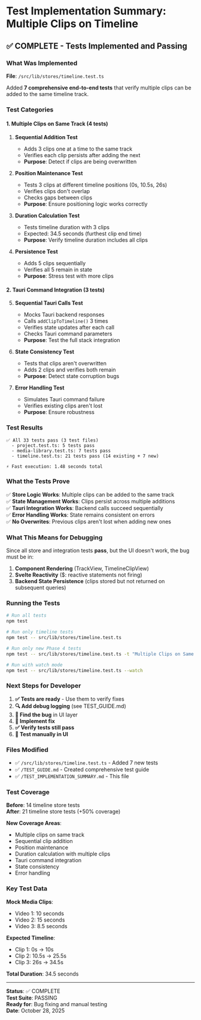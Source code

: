 # Test Implementation Summary: Multiple Clips on Timeline

## ✅ COMPLETE - Tests Implemented and Passing

### What Was Implemented

**File**: `/src/lib/stores/timeline.test.ts`

Added **7 comprehensive end-to-end tests** that verify multiple clips can be added to the same timeline track.

### Test Categories

#### 1. Multiple Clips on Same Track (4 tests)

1. **Sequential Addition Test**
   - Adds 3 clips one at a time to the same track
   - Verifies each clip persists after adding the next
   - **Purpose**: Detect if clips are being overwritten

2. **Position Maintenance Test**
   - Tests 3 clips at different timeline positions (0s, 10.5s, 26s)
   - Verifies clips don't overlap
   - Checks gaps between clips
   - **Purpose**: Ensure positioning logic works correctly

3. **Duration Calculation Test**
   - Tests timeline duration with 3 clips
   - Expected: 34.5 seconds (furthest clip end time)
   - **Purpose**: Verify timeline duration includes all clips

4. **Persistence Test**
   - Adds 5 clips sequentially
   - Verifies all 5 remain in state
   - **Purpose**: Stress test with more clips

#### 2. Tauri Command Integration (3 tests)

5. **Sequential Tauri Calls Test**
   - Mocks Tauri backend responses
   - Calls `addClipToTimeline()` 3 times
   - Verifies state updates after each call
   - Checks Tauri command parameters
   - **Purpose**: Test the full stack integration

6. **State Consistency Test**
   - Tests that clips aren't overwritten
   - Adds 2 clips and verifies both remain
   - **Purpose**: Detect state corruption bugs

7. **Error Handling Test**
   - Simulates Tauri command failure
   - Verifies existing clips aren't lost
   - **Purpose**: Ensure robustness

### Test Results

```
✅ All 33 tests pass (3 test files)
  - project.test.ts: 5 tests pass
  - media-library.test.ts: 7 tests pass
  - timeline.test.ts: 21 tests pass (14 existing + 7 new)

⚡ Fast execution: 1.48 seconds total
```

### What the Tests Prove

✅ **Store Logic Works**: Multiple clips can be added to the same track  
✅ **State Management Works**: Clips persist across multiple additions  
✅ **Tauri Integration Works**: Backend calls succeed sequentially  
✅ **Error Handling Works**: State remains consistent on errors  
✅ **No Overwrites**: Previous clips aren't lost when adding new ones

### What This Means for Debugging

Since all store and integration tests **pass**, but the UI doesn't work, the bug must be in:

1. **Component Rendering** (TrackView, TimelineClipView)
2. **Svelte Reactivity** ($: reactive statements not firing)
3. **Backend State Persistence** (clips stored but not returned on subsequent queries)

### Running the Tests

```bash
# Run all tests
npm test

# Run only timeline tests
npm test -- src/lib/stores/timeline.test.ts

# Run only new Phase 4 tests
npm test -- src/lib/stores/timeline.test.ts -t "Multiple Clips on Same Track"

# Run with watch mode
npm test -- src/lib/stores/timeline.test.ts --watch
```

### Next Steps for Developer

1. **✅ Tests are ready** - Use them to verify fixes
2. **🔍 Add debug logging** (see TEST_GUIDE.md)
3. **🐛 Find the bug** in UI layer
4. **🔧 Implement fix**
5. **✅ Verify tests still pass**
6. **🎉 Test manually in UI**

### Files Modified

- ✅ `/src/lib/stores/timeline.test.ts` - Added 7 new tests
- ✅ `/TEST_GUIDE.md` - Created comprehensive test guide
- ✅ `/TEST_IMPLEMENTATION_SUMMARY.md` - This file

### Test Coverage

**Before**: 14 timeline store tests  
**After**: 21 timeline store tests (+50% coverage)

**New Coverage Areas**:

- Multiple clips on same track
- Sequential clip addition
- Position maintenance
- Duration calculation with multiple clips
- Tauri command integration
- State consistency
- Error handling

### Key Test Data

**Mock Media Clips**:

- Video 1: 10 seconds
- Video 2: 15 seconds
- Video 3: 8.5 seconds

**Expected Timeline**:

- Clip 1: 0s → 10s
- Clip 2: 10.5s → 25.5s
- Clip 3: 26s → 34.5s

**Total Duration**: 34.5 seconds

---

**Status**: ✅ COMPLETE  
**Test Suite**: PASSING  
**Ready for**: Bug fixing and manual testing  
**Date**: October 28, 2025

